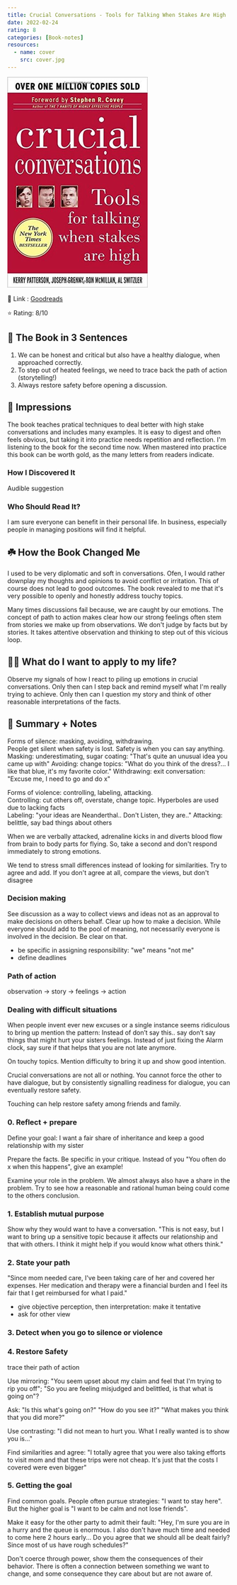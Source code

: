 ```yaml
---
title: Crucial Conversations - Tools for Talking When Stakes Are High
date: 2022-02-24
rating: 8
categories: [Book-notes]
resources:
  - name: cover
    src: cover.jpg
---
```


![](./cover.jpg)

🔗 Link : [Goodreads](https://www.goodreads.com/book/show/15014.Crucial_Conversations)

⭐️ Rating: 8/10

## 🚀 The Book in 3 Sentences

1. We can be honest and critical but also have a healthy dialogue, when approached correctly.
2. To step out of heated feelings, we need to trace back the path of action (storytelling!)
3. Always restore safety before opening a discussion.

## 🎨 Impressions

The book teaches pratical techniques to deal better with high stake conversations and includes many examples. It is easy to digest and often feels obvious, but taking it into practice needs repetition and reflection. I'm listening to the book for the second time now. When mastered into practice this book can be worth gold, as the many letters from readers indicate.

### How I Discovered It

Audible suggestion

### Who Should Read It?

I am sure everyone can benefit in their personal life. In business, especially people in managing positions will find it helpful.

## ☘️ How the Book Changed Me

I used to be very diplomatic and soft in conversations. Ofen, I would rather downplay my thoughts and opinions to avoid conflict or irritation. This of course does not lead to good outcomes. The book revealed to me that it's very possible to openly and honestly address touchy topics.

Many times discussions fail because, we are caught by our emotions. The concept of path to action makes clear how our strong feelings often stem from stories we make up from observations. We don't judge by facts but by stories. It takes attentive observation and thinking to step out of this vicious loop.

## 👷🏼 What do I want to apply to my life?

Observe my signals of how I react to piling up emotions in crucial conversations.
Only then can I step back and remind myself what I'm really trying to achieve. Only then can I question my story and think of other reasonable interpretations of the facts.

## 📒 Summary + Notes

Forms of silence: masking, avoiding, withdrawing.  
People get silent when safety is lost. Safety is when you can say anything.  
Masking: underestimating, sugar coating: "That's quite an unusual idea you came up with"
Avoiding: change topics: "What do you think of the dress?... I like that blue, it's my favorite color."
Withdrawing: exit conversation: "Excuse me, I need to go and do x"

Forms of violence: controlling, labeling, attacking.  
Controlling: cut others off, overstate, change topic. Hyperboles are used due to lacking facts  
Labeling: "your ideas are Neanderthal.. Don't Listen, they are.."
Attacking: belittle, say bad things about others

When we are verbally attacked, adrenaline kicks in and diverts blood flow from brain to body parts for flying. So, take a second and don't respond immediately to strong emotions.

We tend to stress small differences instead of looking for similarities. Try to agree and add. If you don't agree at all, compare the views, but don't disagree

### Decision making

See discussion as a way to collect views and ideas not as an approval to make decisions on others behalf.
Clear up how to make a decision. While everyone should add to the pool of meaning, not necessarily everyone is involved in the decision. Be clear on that.

- be specific in assigning responsibility: "we" means "not me"
- define deadlines

### Path of action

observation -> story -> feelings -> action

### Dealing with difficult situations

When people invent ever new excuses or a single instance seems ridiculous to bring up mention the pattern: Instead of don’t say this.. say don’t say things that might hurt your sisters feelings.
Instead of just fixing the Alarm clock, say sure if that helps that you are not late anymore.

On touchy topics. Mention difficulty to bring it up and show good intention.

Crucial conversations are not all or nothing. You cannot force the other to have dialogue, but by consistently signalling readiness for dialogue, you can eventually restore safety.

Touching can help restore safety among friends and family.

### 0. Reflect + prepare

Define your goal: I want a fair share of inheritance and keep a good relationship with my sister

Prepare the facts. Be specific in your critique. Instead of you "You often do x when this happens", give an example!

Examine your role in the problem. We almost always also have a share in the problem. Try to see how a reasonable and rational human being could come to the others conclusion.

### 1. Establish mutual purpose

Show why they would want to have a conversation. "This is not easy, but I want to bring up a sensitive topic because it affects our relationship and that with others. I think it might help if you would know what others think."

### 2. State your path

"Since mom needed care, I've been taking care of her and covered her expenses. Her medication and therapy were a financial burden and I feel its fair that I get reimbursed for what I paid."

- give objective perception, then interpretation: make it tentative
- ask for other view

### 3. Detect when you go to silence or violence

### 4. Restore Safety

trace their path of action

Use mirroring: "You seem upset about my claim and feel that I'm trying to rip you off"; "So you are feeling misjudged and belittled, is that what is going on"?

Ask: "Is this what's going on?" "How do you see it?" "What makes you think that you did more?"

Use contrasting: "I did not mean to hurt you. What I really wanted is to show you is..."

Find similarities and agree: "I totally agree that you were also taking efforts to visit mom and that these trips were not cheap. It's just that the costs I covered were even bigger"

### 5. Getting the goal

Find common goals. People often pursue strategies: "I want to stay here". But the higher goal is "I want to be calm and not lose friends".

Make it easy for the other party to admit their fault: "Hey, I'm sure you are in a hurry and the queue is enormous. I also don't have much time and needed to come here 2 hours early... Do you agree that we should all be dealt fairly? Since most of us have rough schedules?"

Don't coerce through power, show them the consequences of their behavior. There is often a connection between something we want to change, and some consequence they care about but are not aware of.
